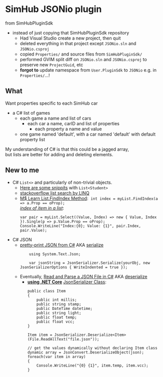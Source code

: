 # SimHub JSONio plugin  
 from SimHubPluginSdk
- instead of just copying that SimHubPluginSdk repository
    - Had Visual Studio create a new project, then quit
    - deleted everything in that project except `JSONio.sln` and `JSONio.csproj`
    - copied `Properties/` and source files from `SimHubPluginSdk/`
    - performed GVIM split diff on `JSONio.sln` and `JSONio.csproj`
		to preserve new `ProjectGuid`, etc
	- **forgot to** update namespace from `User.PluginSdk` to `JSONio` e.g. in `Properties/`...!
## What
Want properties specific to each SimHub car
- a C# list of games
	- each game a name and list of cars
		- each car a name, carID and list of properties
			- each property a name and value
	- one game named 'default', with a car named 'default' with default property list

My understanding of C# is that this could be a jagged array,  
but lists are better for adding and deleting elements.

## New to me
- C# `List<>` and particularly of non-trivial objects.
	- [Here are some snippits](https://www.tutorialsteacher.com/csharp/csharp-list) with `List<Student>`
	- [stackoverflow list search by LINQ](https://stackoverflow.com/questions/1175645/find-an-item-in-a-list-by-linq)
	- [M$ Learn List<T>.FindIndex Method](https://learn.microsoft.com/en-us/dotnet/api/system.collections.generic.list-1.findindex):&nbsp; `int index = myList.FindIndex(a => a.Prop == oProp);`  
		[*index of item in a list*](https://stackoverflow.com/questions/17995706/how-can-i-get-the-index-of-an-item-in-a-list-in-a-single-step):  
		```
		var pair = myList.Select((Value, Index) => new { Value, Index }).Single(p => p.Value.Prop == oProp);
		Console.WriteLine("Index:{0}; Value: {1}", pair.Index, pair.Value);
		```
- C# JSON
	- [pretty-print JSON from C#](https://learn.microsoft.com/en-us/dotnet/api/system.text.json.jsonserializeroptions.writeindented)  AKA
		[serialize](https://learn.microsoft.com/en-us/dotnet/standard/serialization/system-text-json/how-to)  
		```
			using System.Text.Json;

			var jsonString = JsonSerializer.Serialize(yourObj, new JsonSerializerOptions { WriteIndented = true });
		```
	- Eventually, [Read and Parse a JSON File in C#](https://code-maze.com/csharp-read-and-process-json-file/) AKA
	 [deserialize](https://learn.microsoft.com/en-us/dotnet/standard/serialization/system-text-json/deserialization)  
		- [**using .NET Core**](https://stackoverflow.com/questions/13297563/read-and-parse-a-json-file-in-c-sharp)
			[JsonSerializer Class](https://learn.microsoft.com/en-us/dotnet/api/system.text.json.jsonserializer):  
			```
    		public class Item
    		{
        		public int millis;
        		public string stamp;
        		public DateTime datetime;
        		public string light;
        		public float temp;
        		public float vcc;
    		}

			Item item = JsonSerializer.Deserialize<Item>(File.ReadAllText("file.json"));

			// get the values dynamically without declaring Item class
			dynamic array = JsonConvert.DeserializeObject(json);
    		foreach(var item in array)
    		{
        		Console.WriteLine("{0} {1}", item.temp, item.vcc);
    		}

			```
